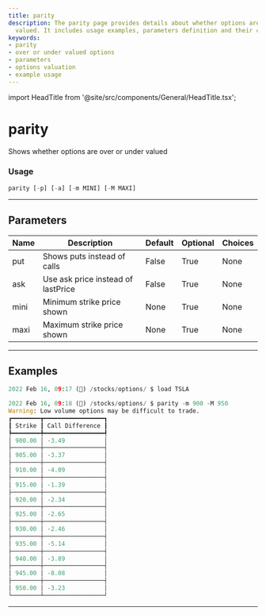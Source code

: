 ```yaml
---
title: parity
description: The parity page provides details about whether options are over or under
  valued. It includes usage examples, parameters definition and their choices.
keywords:
- parity
- over or under valued options
- parameters
- options valuation
- example usage
---
```


import HeadTitle from '@site/src/components/General/HeadTitle.tsx';

<HeadTitle title="parity - Options - Stocks - Reference | OpenBB Terminal Docs" />

# parity

Shows whether options are over or under valued

### Usage

```python
parity [-p] [-a] [-m MINI] [-M MAXI]
```

---

## Parameters

| Name | Description | Default | Optional | Choices |
| ---- | ----------- | ------- | -------- | ------- |
| put | Shows puts instead of calls | False | True | None |
| ask | Use ask price instead of lastPrice | False | True | None |
| mini | Minimum strike price shown | None | True | None |
| maxi | Maximum strike price shown | None | True | None |


---

## Examples

```python
2022 Feb 16, 09:17 (🦋) /stocks/options/ $ load TSLA

2022 Feb 16, 09:18 (🦋) /stocks/options/ $ parity -m 900 -M 950
Warning: Low volume options may be difficult to trade.
┏━━━━━━━━┳━━━━━━━━━━━━━━━━━┓
┃ Strike ┃ Call Difference ┃
┡━━━━━━━━╇━━━━━━━━━━━━━━━━━┩
│ 900.00 │ -3.49           │
├────────┼─────────────────┤
│ 905.00 │ -3.37           │
├────────┼─────────────────┤
│ 910.00 │ -4.09           │
├────────┼─────────────────┤
│ 915.00 │ -1.39           │
├────────┼─────────────────┤
│ 920.00 │ -2.34           │
├────────┼─────────────────┤
│ 925.00 │ -2.65           │
├────────┼─────────────────┤
│ 930.00 │ -2.46           │
├────────┼─────────────────┤
│ 935.00 │ -5.14           │
├────────┼─────────────────┤
│ 940.00 │ -3.89           │
├────────┼─────────────────┤
│ 945.00 │ -8.08           │
├────────┼─────────────────┤
│ 950.00 │ -3.23           │
└────────┴─────────────────┘
```
---
